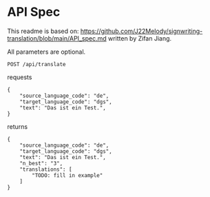 # API Spec

This readme is based on: 
https://github.com/J22Melody/signwriting-translation/blob/main/API_spec.md written by Zifan Jiang.

All parameters are optional.

`POST /api/translate`

requests

```
{
    "source_language_code": "de",
    "target_language_code": "dgs",
    "text": "Das ist ein Test.",
}
```

returns

```
{
    "source_language_code": "de",
    "target_language_code": "dgs",
    "text": "Das ist ein Test.",
    "n_best": "3",
    "translations": [
        "TODO: fill in example"
    ]
}
```
